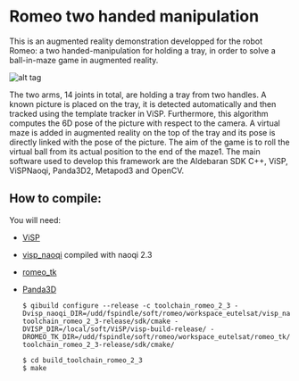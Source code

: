 # Romeo two handed manipulation

This is an augmented reality demonstration developped for the robot Romeo: a two handed-manipulation for holding a tray, in order to solve a ball-in-maze game in augmented reality.

![alt tag](http://img.youtube.com/vi/-wIzJ2Ckifg/maxresdefault.jpg)

The two arms, 14 joints in total, are holding a tray from two handles. A known picture is placed on the tray, it is detected automatically and then tracked using the template tracker in ViSP. Furthermore, this algorithm computes the 6D pose of the picture with respect to the camera. A virtual maze is added in augmented reality on the top of the tray and its pose is directly linked with the pose of the picture. The aim of the game is to roll the virtual ball from its actual position to the end of the maze1. The main software used to develop this framework are the Aldebaran SDK C++, ViSP, ViSPNaoqi, Panda3D2, Metapod3 and OpenCV.


## How to compile:
You will need:
* [ViSP](https://visp.inria.fr/)
* [visp_naoqi](https://github.com/lagadic/visp_naoqi) compiled with naoqi 2.3
* [romeo_tk](https://github.com/lagadic/romeo_tk)
* [Panda3D](https://www.panda3d.org/)


  ```
  $ qibuild configure --release -c toolchain_romeo_2_3 -Dvisp_naoqi_DIR=/udd/fspindle/soft/romeo/workspace_eutelsat/visp_naoqi/build-toolchain_romeo_2_3-release/sdk/cmake -DVISP_DIR=/local/soft/ViSP/visp-build-release/ -DROMEO_TK_DIR=/udd/fspindle/soft/romeo/workspace_eutelsat/romeo_tk/build-toolchain_romeo_2_3-release/sdk/cmake/
  
  $ cd build_toolchain_romeo_2_3
  $ make
```
